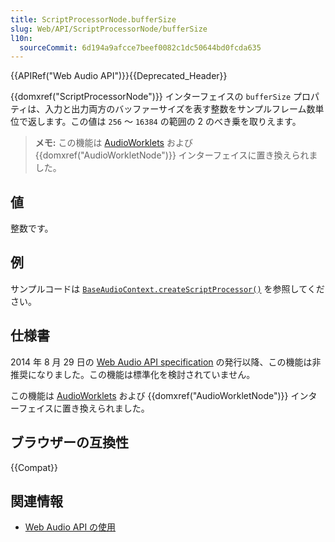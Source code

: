```yaml
---
title: ScriptProcessorNode.bufferSize
slug: Web/API/ScriptProcessorNode/bufferSize
l10n:
  sourceCommit: 6d194a9afcce7beef0082c1dc50644bd0fcda635
---
```


{{APIRef("Web Audio API")}}{{Deprecated_Header}}

{{domxref("ScriptProcessorNode")}} インターフェイスの `bufferSize` プロパティは、入力と出力両方のバッファーサイズを表す整数をサンプルフレーム数単位で返します。この値は `256` 〜 `16384` の範囲の 2 のべき乗を取りえます。

> **メモ:** この機能は [AudioWorklets](/ja/docs/Web/API/AudioWorklet) および {{domxref("AudioWorkletNode")}} インターフェイスに置き換えられました。

## 値

整数です。

## 例

サンプルコードは [`BaseAudioContext.createScriptProcessor()`](/ja/docs/Web/API/BaseAudioContext/createScriptProcessor#%E4%BE%8B) を参照してください。

## 仕様書

2014 年 8 月 29 日の [Web Audio API specification](https://www.w3.org/TR/webaudio/#ScriptProcessorNode) の発行以降、この機能は非推奨になりました。この機能は標準化を検討されていません。

この機能は [AudioWorklets](/ja/docs/Web/API/AudioWorklet) および {{domxref("AudioWorkletNode")}} インターフェイスに置き換えられました。

## ブラウザーの互換性

{{Compat}}

## 関連情報

- [Web Audio API の使用](/ja/docs/Web/API/Web_Audio_API/Using_Web_Audio_API)
